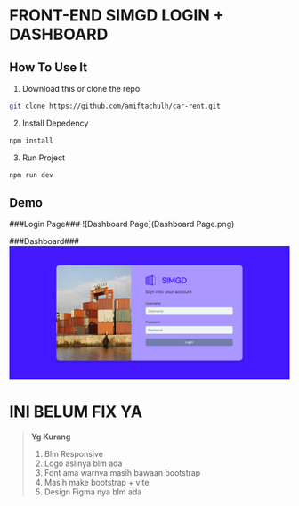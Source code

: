 # FRONT-END SIMGD LOGIN + DASHBOARD

## How To Use It

1. Download this or clone the repo

```bash
git clone https://github.com/amiftachulh/car-rent.git
```

2. Install Depedency

```bash
npm install
```

3. Run Project

```bash
npm run dev
```

## Demo

###Login Page###
![Dashboard Page](Dashboard Page.png)

###Dashboard###
![Login Page](https://github.com/anandazahir/FRONTEND-SIMGD-LOGIN-DASHBOARD/blob/main/Dashboard%20Page.png?raw=true)

# INI BELUM FIX YA

> **Yg Kurang**
>
> 1.  Blm Responsive
> 2.  Logo aslinya blm ada
> 3.  Font ama warnya masih bawaan bootstrap
> 4.  Masih make bootstrap + vite
> 5.  Design Figma nya blm ada
